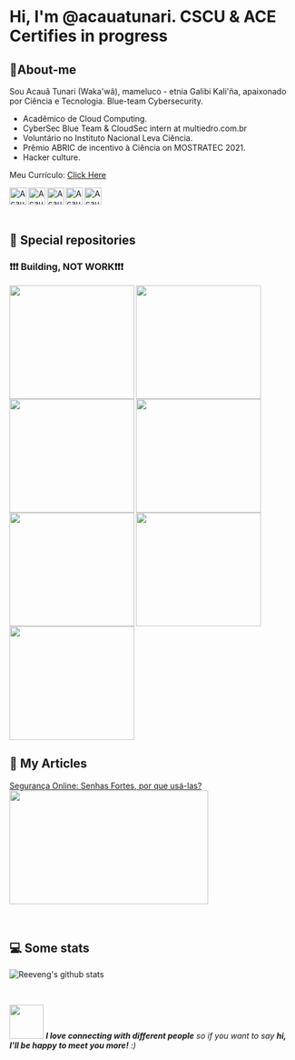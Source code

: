 # Hi, I'm @acauatunari. CSCU & ACE Certifies in progress 

<h2> 🤖About-me </h2>

Sou Acauã Tunari (Waka'wã), mameluco - etnia Galibi Kali'ña, apaixonado por Ciência e Tecnologia. Blue-team Cybersecurity.
- Acadêmico de Cloud Computing.
- CyberSec Blue Team & CloudSec intern at multiedro.com.br
- Voluntário no Instituto Nacional Leva Ciência.
- Prêmio ABRIC de incentivo à Ciência on MOSTRATEC 2021. 
- Hacker culture.

Meu Currículo: [Click Here](https://docs.google.com/document/d/16KsQBCtQQQIbpxKE4YYcHPBZnl4Mqp352YXv4vRmrUU/edit?usp=sharing)


[<img src="https://www.vectorlogo.zone/logos/linkedin/linkedin-icon.svg" alt="Acauã Tunari's LinkedIn Profile" height="30" width="30" align="left">](https://www.linkedin.com/in/acauatunari/)

[<img src="https://www.vectorlogo.zone/logos/medium/medium-tile.svg" alt="Acauã Tunari's LinkedIn Profile" height="30" width="30" align="left">](https://medium.com/@acauatunari)

[<img src="https://www.vectorlogo.zone/logos/twitter/twitter-tile.svg" alt="Acauã Tunari's Facebook Profile" height="30" width="30" align="left">](https://twitter.com/acauatunari)

[<img src="https://www.vectorlogo.zone/logos/instagram/instagram-icon.svg" alt="Acauã Tunari's Instagram Profile" height="30" width="30" align="left">](https://www.instagram.com/acauatunari/)
[<img src="https://www.vectorlogo.zone/logos/telegram/telegram-icon.svg" alt="Acauã Tunari's Telegram Mensager Profile" height="30" width="30" align="left">](https://t.me/acauatunari)

<br />
<br />
<br />

<h2>📁 Special repositories</h2>
<h3> ❗❗❗ Building, NOT WORK❗❗❗ </h3>

<img src="https://github.com/acauatunari/acauatunari/raw/main/img/chinese-learn.gif" height="200" width="220" align="left"> 

<img src="https://github.com/acauatunari/acauatunari/raw/main/img/lgpd.gif" height="200" width="220" align="left">

<img src="https://github.com/acauatunari/acauatunari/raw/main/img/powershell.gif" height="200" width="220" align="left">

<img src="https://github.com/acauatunari/acauatunari/raw/main/img/basic-pentest.gif" height="200" width="220" align="left">

<img src="https://github.com/acauatunari/acauatunari/raw/main/img/hardware-hacking.gif" height="200" width="220" align="left">

<img src="https://github.com/acauatunari/acauatunari/raw/main/img/network-defender.gif" height="200" width="220" align="left">

<img src="https://github.com/acauatunari/acauatunari/raw/main/img/cloudsec.gif" height="200" width="220">

<br />

<h2>📰 My Articles</h2>
<a href="https://medium.com/@acauatunari/seguran%C3%A7a-online-senhas-fortes-por-que-us%C3%A1-las-2ee29c0ab57b">
  Segurança Online: Senhas Fortes, por que usá-las? <br />
  <img src="https://github.com/acauatunari/acauatunari/raw/main/img/article-strong-pass.png" height="200" width="350"> 
</a>

<br />
<br />
<br />

<h2>💻 Some stats</h2>

![Reeveng's github stats](https://github-readme-stats.vercel.app/api?username=acauatunari&show_icons=true&title_color=fff&icon_color=79ff97&text_color=9f9f9f&bg_color=151515)

<br />

<img src="https://media.giphy.com/media/LnQjpWaON8nhr21vNW/giphy.gif" width="60"> <em><b>I love connecting with different people</b> so if you want to say <b>hi, I'll be happy to meet you more!</b> :)

